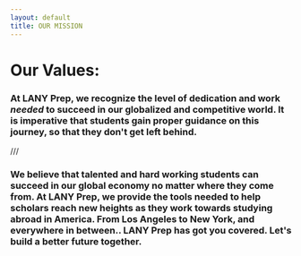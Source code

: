 ```yaml
---
layout: default
title: OUR MISSION
---
```


# Our Values:

### At LANY Prep, we recognize the level of dedication and work *needed* to succeed in our globalized and competitive world. It is imperative that students gain proper guidance on this journey, so that they don't get left behind.

///

### We believe that talented and hard working students can succeed in our global economy no matter where they come from. At LANY Prep, we provide the tools needed to help scholars reach new heights as they work towards studying abroad in America. From Los Angeles to New York, and everywhere in between.. LANY Prep has got you covered. Let's build a better future together.
